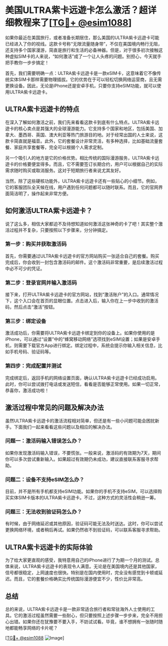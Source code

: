 # 美国ULTRA紫卡远遊卡怎么激活？超详细教程来了[[TG💪+ @esim1088](https://t.me/s/esim1088)]

如果你最近在美国旅行，或者准备长期居住，那么美国的ULTRA紫卡远遊卡可能已经进入了你的视线。这款卡号称“无限流量随身带”，不仅在美国境内畅行无阻，还支持多个国家漫游，简直是旅行和生活的必备神器。但是，对于很多初次接触这种虚拟SIM卡的人来说，“如何激活”成了一个让人头疼的问题。别担心，今天就手把手教你一步步搞定！

首先，我们需要明确一点：ULTRA紫卡远遊卡是一款eSIM卡，这意味着它不像传统实体SIM卡那样需要物理插拔。它的优势在于可以轻松切换网络运营商，且无需更换设备。因此，无论是iPhone还是安卓手机，只要你支持eSIM功能，就可以使用ULTRA紫卡远遊卡。

## ULTRA紫卡远遊卡的特点

在深入了解如何激活之前，我们先来看看这款卡到底有什么特点。ULTRA紫卡远遊卡的核心卖点是其强大的全球漫游能力。它支持多个国家和地区，包括美国、加拿大、墨西哥、英国、澳大利亚等热门旅游目的地。对于经常出国的人士来说，这款卡简直就是福音。此外，它的套餐设计非常灵活，有多种选择，比如基础流量套餐、家庭共享套餐等，完全可以根据个人需求定制。

另一个吸引人的地方是它的价格优势。相比传统的国际漫游服务，ULTRA紫卡远遊卡的价格要便宜得多。而且，它不需要签订长期合约，用户可以根据自己的实际需求随时购买或取消服务。这对于短期旅行者来说尤其友好。

当然，除了这些硬核功能外，ULTRA紫卡远遊卡还有一些贴心的小细节。例如，它的客服团队全天候在线，用户遇到任何问题都可以随时联系。而且，它的官网界面简洁明了，操作起来非常方便。

## 如何激活ULTRA紫卡远遊卡？

说了这么多，相信大家都迫不及待想知道如何激活这张神奇的卡了吧！其实整个激活过程并不复杂，只要按照以下步骤来，分分钟搞定。

### 第一步：购买并获取激活码

首先，你需要通过ULTRA紫卡远遊卡的官方网站购买一张适合自己的套餐。购买完成后，你会收到一封包含激活码的邮件。这个激活码非常重要，是后续激活过程中必不可少的凭证。

### 第二步：登录官网并输入激活码

接下来，打开ULTRA紫卡远遊卡的官方网站，找到“激活账户”的入口。通常情况下，这个入口会在首页的显眼位置。点击进入后，输入你在上一步中收到的激活码，然后点击“激活”按钮。

### 第三步：绑定设备

激活成功后，你需要将ULTRA紫卡远遊卡绑定到你的设备上。如果你使用的是iPhone，可以通过“设置”中的“蜂窝移动网络”选项找到eSIM设置；如果是安卓手机，则需要下载官方App进行绑定。绑定过程中，系统会提示你输入相关信息，比如手机号码、验证码等。

### 第四步：完成配置并测试

完成绑定后，返回手机的网络设置页面，确认ULTRA紫卡远遊卡已经成功启用。此时，你可以尝试拨打电话或发送短信，看看是否能够正常使用。如果一切正常，恭喜你，激活成功啦！

## 激活过程中常见的问题及解决办法

虽然ULTRA紫卡远遊卡的激活流程相对简单，但还是有一些小问题可能会困扰新手。下面我们一起来看看这些问题以及相应的解决办法。

### 问题一：激活码输入错误怎么办？

如果你发现激活码输入错误，不要慌张。一般来说，激活码的有效期为7天，期间你可以多次尝试重新输入。如果超过有效期仍未成功，建议直接联系客服寻求帮助。

### 问题二：设备不支持eSIM怎么办？

目前，并不是所有手机都支持eSIM功能。如果你的手机不支持eSIM，可以选择购买实体SIM卡版本的ULTRA紫卡远遊卡。不过，这种方式的灵活性会稍逊一筹。

### 问题三：无法收到验证码怎么办？

有时候，由于网络延迟或其他原因，验证码可能无法及时送达。这时，你可以尝试更换网络环境，或者稍后再试。如果仍然收不到验证码，可以联系客服寻求帮助。

## ULTRA紫卡远遊卡的实际体验

为了给大家更直观的感受，我特意用自己的iPhone进行了为期一个月的测试。总体来说，ULTRA紫卡远遊卡的表现令人满意。无论是在美国境内还是其他国家，信号都很稳定，上网速度也很快。特别是在国内使用时，完全没有感觉到卡顿或延迟。而且，它的套餐价格确实比传统国际漫游便宜不少，性价比非常高。

## 总结

总的来说，ULTRA紫卡远遊卡是一款非常适合旅行者和常驻海外人士使用的工具。它的激活过程虽然需要一些耐心，但只要按照上述步骤一步步来，完全不用担心出错。如果你还在犹豫要不要入手，不妨试试看。毕竟，谁不想拥有一张随时随地都能畅享网络的卡片呢？

[[TG💪+ @esim1088](https://t.me/s/esim1088) ![Image](https://i.postimg.cc/4NQfJmqS/Snipaste-2025-05-13-00-14-12.png)]